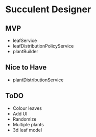 # Succulent Designer

## MVP
* leafService
* leafDistributionPolicyService
* plantBuilder

## Nice to Have
*  plantDistributionService

## ToDO
* Colour leaves
* Add UI
* Randomize
* Multiple plants
* 3d leaf model

